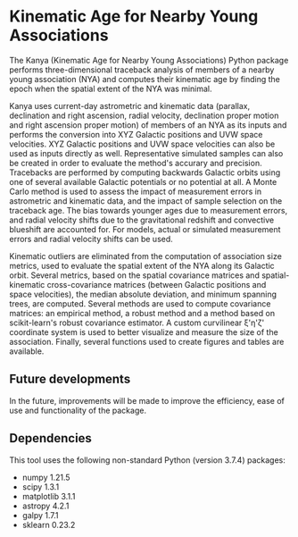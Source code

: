 Kinematic Age for Nearby Young Associations
===========================================

The Kanya (Kinematic Age for Nearby Young Associations) Python package performs three-dimensional traceback analysis of members of a nearby young association (NYA) and computes their kinematic age by finding the epoch when the spatial extent of the NYA was minimal.

Kanya uses current-day astrometric and kinematic data (parallax, declination and right ascension, radial velocity, declination proper motion and right ascension proper motion) of members of an NYA as its inputs and performs the conversion into XYZ Galactic positions and UVW space velocities. XYZ Galactic positions and UVW space velocities can also be used as inputs directly as well. Representative simulated samples can also be created in order to evaluate the method's accurary and precision. Tracebacks are performed by computing backwards Galactic orbits using one of several available Galactic potentials or no potential at all. A Monte Carlo method is used to assess the impact of measurement errors in astrometric and kinematic data, and the impact of sample selection on the traceback age. The bias towards younger ages due to measurement errors, and radial velocity shifts due to the gravitational redshift and convective blueshift are accounted for. For models, actual or simulated measurement errors and radial velocity shifts can be used.

Kinematic outliers are eliminated from the computation of association size metrics, used to evaluate the spatial extent of the NYA along its Galactic orbit. Several metrics, based on the spatial covariance matrices and spatial-kinematic cross-covariance matrices (between Galactic positions and space velocities), the median absolute deviation, and minimum spanning trees, are computed. Several methods are used to compute covariance matrices: an empirical method, a robust method and a method based on scikit-learn's robust covariance estimator. A custom curvilinear ξ'η'ζ' coordinate system is used to better visualize and measure the size of the association. Finally, several functions used to create figures and tables are available.

Future developments
-------------------

In the future, improvements will be made to improve the efficiency, ease of use and functionality of the package.

Dependencies
------------

This tool uses the following non-standard Python (version 3.7.4) packages:

- numpy 1.21.5
- scipy 1.3.1
- matplotlib 3.1.1
- astropy 4.2.1
- galpy 1.7.1
- sklearn 0.23.2
